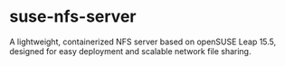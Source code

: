 # suse-nfs-server
A lightweight, containerized NFS server based on openSUSE Leap 15.5, designed for easy deployment and scalable network file sharing.
